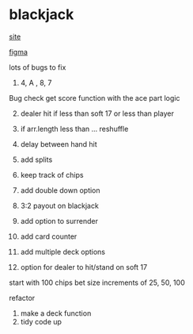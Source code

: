 # blackjack

[site](https://adnjoo.github.io/blackjack/)

[figma](https://www.figma.com/file/OdiVarkV5QEDUBjYn2EvhP/blackjack)

lots of bugs to fix
1) 4, A , 8, 7

Bug check get score function with the ace part logic

2) dealer hit if less than soft 17 or less than player


0) if arr.length less than ... reshuffle
4) delay between hand hit 
1) add splits
2) keep track of chips
3) add double down option
5) 3:2 payout on blackjack
6) add option to surrender
7) add card counter
8) add multiple deck options
9) option for dealer to hit/stand on soft 17

start with 100 chips
bet size increments of 25, 50, 100

refactor
1) make a deck function
2) tidy code up


